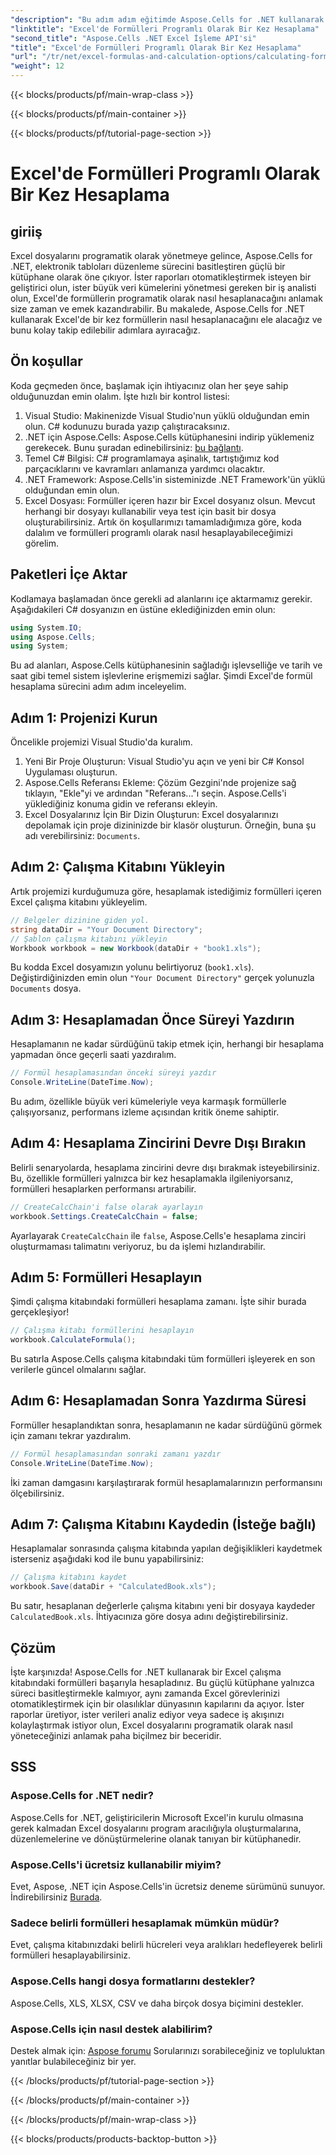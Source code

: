 ```yaml
---
"description": "Bu adım adım eğitimde Aspose.Cells for .NET kullanarak Excel formüllerini programatik olarak nasıl hesaplayacağınızı öğrenin. Excel otomasyon becerilerinizi geliştirin."
"linktitle": "Excel'de Formülleri Programlı Olarak Bir Kez Hesaplama"
"second_title": "Aspose.Cells .NET Excel İşleme API'si"
"title": "Excel'de Formülleri Programlı Olarak Bir Kez Hesaplama"
"url": "/tr/net/excel-formulas-and-calculation-options/calculating-formulas-once/"
"weight": 12
---
```


{{< blocks/products/pf/main-wrap-class >}}

{{< blocks/products/pf/main-container >}}

{{< blocks/products/pf/tutorial-page-section >}}

# Excel'de Formülleri Programlı Olarak Bir Kez Hesaplama

## giriiş
Excel dosyalarını programatik olarak yönetmeye gelince, Aspose.Cells for .NET, elektronik tabloları düzenleme sürecini basitleştiren güçlü bir kütüphane olarak öne çıkıyor. İster raporları otomatikleştirmek isteyen bir geliştirici olun, ister büyük veri kümelerini yönetmesi gereken bir iş analisti olun, Excel'de formüllerin programatik olarak nasıl hesaplanacağını anlamak size zaman ve emek kazandırabilir. Bu makalede, Aspose.Cells for .NET kullanarak Excel'de bir kez formüllerin nasıl hesaplanacağını ele alacağız ve bunu kolay takip edilebilir adımlara ayıracağız.
## Ön koşullar
Koda geçmeden önce, başlamak için ihtiyacınız olan her şeye sahip olduğunuzdan emin olalım. İşte hızlı bir kontrol listesi:
1. Visual Studio: Makinenizde Visual Studio'nun yüklü olduğundan emin olun. C# kodunuzu burada yazıp çalıştıracaksınız.
2. .NET için Aspose.Cells: Aspose.Cells kütüphanesini indirip yüklemeniz gerekecek. Bunu şuradan edinebilirsiniz: [bu bağlantı](https://releases.aspose.com/cells/net/). 
3. Temel C# Bilgisi: C# programlamaya aşinalık, tartıştığımız kod parçacıklarını ve kavramları anlamanıza yardımcı olacaktır.
4. .NET Framework: Aspose.Cells'in sisteminizde .NET Framework'ün yüklü olduğundan emin olun.
5. Excel Dosyası: Formüller içeren hazır bir Excel dosyanız olsun. Mevcut herhangi bir dosyayı kullanabilir veya test için basit bir dosya oluşturabilirsiniz.
Artık ön koşullarımızı tamamladığımıza göre, koda dalalım ve formülleri programlı olarak nasıl hesaplayabileceğimizi görelim.
## Paketleri İçe Aktar
Kodlamaya başlamadan önce gerekli ad alanlarını içe aktarmamız gerekir. Aşağıdakileri C# dosyanızın en üstüne eklediğinizden emin olun:
```csharp
using System.IO;
using Aspose.Cells;
using System;
```
Bu ad alanları, Aspose.Cells kütüphanesinin sağladığı işlevselliğe ve tarih ve saat gibi temel sistem işlevlerine erişmemizi sağlar.
Şimdi Excel'de formül hesaplama sürecini adım adım inceleyelim.
## Adım 1: Projenizi Kurun
Öncelikle projemizi Visual Studio'da kuralım.
1. Yeni Bir Proje Oluşturun: Visual Studio'yu açın ve yeni bir C# Konsol Uygulaması oluşturun.
2. Aspose.Cells Referansı Ekleme: Çözüm Gezgini'nde projenize sağ tıklayın, "Ekle"yi ve ardından "Referans..."ı seçin. Aspose.Cells'i yüklediğiniz konuma gidin ve referansı ekleyin.
3. Excel Dosyalarınız İçin Bir Dizin Oluşturun: Excel dosyalarınızı depolamak için proje dizininizde bir klasör oluşturun. Örneğin, buna şu adı verebilirsiniz: `Documents`.
## Adım 2: Çalışma Kitabını Yükleyin
Artık projemizi kurduğumuza göre, hesaplamak istediğimiz formülleri içeren Excel çalışma kitabını yükleyelim.
```csharp
// Belgeler dizinine giden yol.
string dataDir = "Your Document Directory";
// Şablon çalışma kitabını yükleyin
Workbook workbook = new Workbook(dataDir + "book1.xls");
```
Bu kodda Excel dosyamızın yolunu belirtiyoruz (`book1.xls`). Değiştirdiğinizden emin olun `"Your Document Directory"` gerçek yolunuzla `Documents` dosya.
## Adım 3: Hesaplamadan Önce Süreyi Yazdırın
Hesaplamanın ne kadar sürdüğünü takip etmek için, herhangi bir hesaplama yapmadan önce geçerli saati yazdıralım.
```csharp
// Formül hesaplamasından önceki süreyi yazdır
Console.WriteLine(DateTime.Now);
```
Bu adım, özellikle büyük veri kümeleriyle veya karmaşık formüllerle çalışıyorsanız, performans izleme açısından kritik öneme sahiptir.
## Adım 4: Hesaplama Zincirini Devre Dışı Bırakın
Belirli senaryolarda, hesaplama zincirini devre dışı bırakmak isteyebilirsiniz. Bu, özellikle formülleri yalnızca bir kez hesaplamakla ilgileniyorsanız, formülleri hesaplarken performansı artırabilir.
```csharp
// CreateCalcChain'i false olarak ayarlayın
workbook.Settings.CreateCalcChain = false;
```
Ayarlayarak `CreateCalcChain` ile `false`, Aspose.Cells'e hesaplama zinciri oluşturmaması talimatını veriyoruz, bu da işlemi hızlandırabilir.
## Adım 5: Formülleri Hesaplayın
Şimdi çalışma kitabındaki formülleri hesaplama zamanı. İşte sihir burada gerçekleşiyor!
```csharp
// Çalışma kitabı formüllerini hesaplayın
workbook.CalculateFormula();
```
Bu satırla Aspose.Cells çalışma kitabındaki tüm formülleri işleyerek en son verilerle güncel olmalarını sağlar.
## Adım 6: Hesaplamadan Sonra Yazdırma Süresi
Formüller hesaplandıktan sonra, hesaplamanın ne kadar sürdüğünü görmek için zamanı tekrar yazdıralım.
```csharp
// Formül hesaplamasından sonraki zamanı yazdır
Console.WriteLine(DateTime.Now);
```
İki zaman damgasını karşılaştırarak formül hesaplamalarınızın performansını ölçebilirsiniz.
## Adım 7: Çalışma Kitabını Kaydedin (İsteğe bağlı)
Hesaplamalar sonrasında çalışma kitabında yapılan değişiklikleri kaydetmek isterseniz aşağıdaki kod ile bunu yapabilirsiniz:
```csharp
// Çalışma kitabını kaydet
workbook.Save(dataDir + "CalculatedBook.xls");
```
Bu satır, hesaplanan değerlerle çalışma kitabını yeni bir dosyaya kaydeder `CalculatedBook.xls`. İhtiyacınıza göre dosya adını değiştirebilirsiniz.

## Çözüm
İşte karşınızda! Aspose.Cells for .NET kullanarak bir Excel çalışma kitabındaki formülleri başarıyla hesapladınız. Bu güçlü kütüphane yalnızca süreci basitleştirmekle kalmıyor, aynı zamanda Excel görevlerinizi otomatikleştirmek için bir olasılıklar dünyasının kapılarını da açıyor. İster raporlar üretiyor, ister verileri analiz ediyor veya sadece iş akışınızı kolaylaştırmak istiyor olun, Excel dosyalarını programatik olarak nasıl yöneteceğinizi anlamak paha biçilmez bir beceridir.
## SSS
### Aspose.Cells for .NET nedir?
Aspose.Cells for .NET, geliştiricilerin Microsoft Excel'in kurulu olmasına gerek kalmadan Excel dosyalarını program aracılığıyla oluşturmalarına, düzenlemelerine ve dönüştürmelerine olanak tanıyan bir kütüphanedir.
### Aspose.Cells'i ücretsiz kullanabilir miyim?
Evet, Aspose, .NET için Aspose.Cells'in ücretsiz deneme sürümünü sunuyor. İndirebilirsiniz [Burada](https://releases.aspose.com/).
### Sadece belirli formülleri hesaplamak mümkün müdür?
Evet, çalışma kitabınızdaki belirli hücreleri veya aralıkları hedefleyerek belirli formülleri hesaplayabilirsiniz.
### Aspose.Cells hangi dosya formatlarını destekler?
Aspose.Cells, XLS, XLSX, CSV ve daha birçok dosya biçimini destekler.
### Aspose.Cells için nasıl destek alabilirim?
Destek almak için: [Aspose forumu](https://forum.aspose.com/c/cells/9) Sorularınızı sorabileceğiniz ve topluluktan yanıtlar bulabileceğiniz bir yer.

{{< /blocks/products/pf/tutorial-page-section >}}

{{< /blocks/products/pf/main-container >}}

{{< /blocks/products/pf/main-wrap-class >}}

{{< blocks/products/products-backtop-button >}}